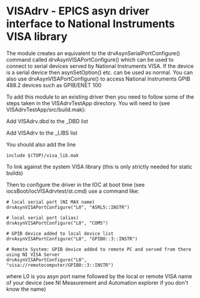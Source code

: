 # VISAdrv - EPICS asyn driver interface to National Instruments VISA library

The module creates an equivalent to the drvAsynSerialPortConfigure() command called drvAsynVISAPortConfigure()
which can be used to connect to serial devices served by National Instruments VISA. If the device is a
serial device then asynSetOption() etc. can be used as normal. You can also use drvAsynVISAPortConfigure() to
access National Instruments GPIB 488.2 devices such as GPIB/ENET 100

To add this module to an existing driver then you need to follow some of the steps taken in the
VISAdrvTestApp directory. You will need to (see VISAdrvTestApp/src/build.mak): 

Add    VISAdrv.dbd   to the _DBD list 

Add    VISAdrv  to the _LIBS list 

You should also add the line 

    include $(TOP)/visa_lib.mak

To link against the system VISA library (this is only strictly needed for static builds)


Then to configure the driver in the IOC at boot time (see iocsBoot/iocVISAdrvtest/st.cmd) use a command like:

    # local serial port (NI MAX name)
    drvAsynVISAPortConfigure("L0", "ASRL5::INSTR")

    # local serial port (alias)
    drvAsynVISAPortConfigure("L0", "COM5")

    # GPIB device added to local device list 
    drvAsynVISAPortConfigure("L0", "GPIB0::3::INSTR")

    # Remote System: GPIB device added to remote PC and served from there using NI VISA Server 
    drvAsynVISAPortConfigure("L0", "visa://remotecomputer/GPIB0::3::INSTR")


where L0 is you asyn port name followed by the local or remote VISA name of your device (see NI Measurement and Automation explorer if you don't know the name)

